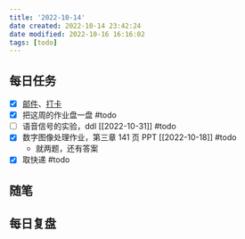 ```yaml
---
title: '2022-10-14'
date created: 2022-10-14 23:42:24
date modified: 2022-10-16 16:16:02
tags: [todo]
---
```


## 每日任务

- [x] [邮件](https://email.ustc.edu.cn/coremail/)、[打卡](https://weixine.ustc.edu.cn/2020/login)
- [x] 把这周的作业盘一盘 #todo
- [ ] 语音信号的实验，ddl [[2022-10-31]] #todo
- [x] 数字图像处理作业，第三章 141 页 PPT [[2022-10-18]] #todo
	- 就两题，还有答案
- [x] 取快递 #todo

## 随笔

## 每日复盘
